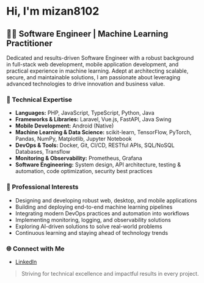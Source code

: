 # Hi, I'm mizan8102

## 👨‍💻 Software Engineer | Machine Learning Practitioner

Dedicated and results-driven Software Engineer with a robust background in full-stack web development, mobile application development, and practical experience in machine learning. Adept at architecting scalable, secure, and maintainable solutions, I am passionate about leveraging advanced technologies to drive innovation and business value.

### 💼 Technical Expertise

- **Languages:** PHP, JavaScript, TypeScript, Python, Java  
- **Frameworks & Libraries:** Laravel, Vue.js, FastAPI, Java Swing  
- **Mobile Development:** Android (Native)  
- **Machine Learning & Data Science:** scikit-learn, TensorFlow, PyTorch, Pandas, NumPy, Matplotlib, Jupyter Notebook  
- **DevOps & Tools:** Docker, Git, CI/CD, RESTful APIs, SQL/NoSQL Databases, Transflow  
- **Monitoring & Observability:** Prometheus, Grafana  
- **Software Engineering:** System design, API architecture, testing & automation, code optimization, security best practices

### 🚀 Professional Interests

- Designing and developing robust web, desktop, and mobile applications
- Building and deploying end-to-end machine learning pipelines
- Integrating modern DevOps practices and automation into workflows
- Implementing monitoring, logging, and observability solutions
- Exploring AI-driven solutions to solve real-world problems
- Continuous learning and staying ahead of technology trends

### 🌐 Connect with Me

- [LinkedIn](https://www.linkedin.com/in/mizan8102/)

> Striving for technical excellence and impactful results in every project.
